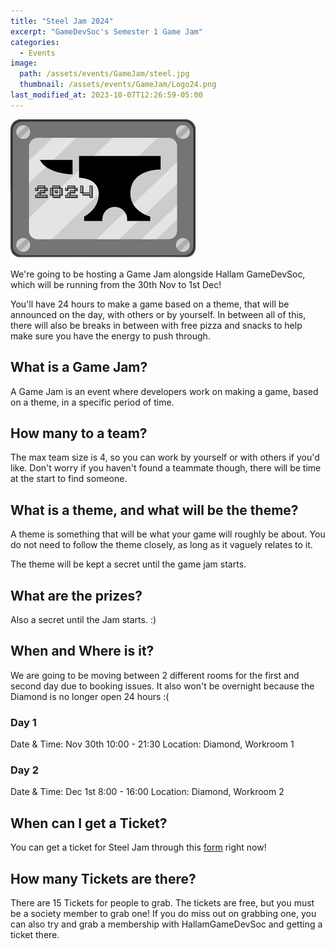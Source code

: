 ```yaml
---
title: "Steel Jam 2024"
excerpt: "GameDevSoc's Semester 1 Game Jam"
categories:
  - Events
image:
  path: /assets/events/GameJam/steel.jpg
  thumbnail: /assets/events/GameJam/Logo24.png
last_modified_at: 2023-10-07T12:26:59-05:00
---
```


![Logo](/assets/events/GameJam/Logo24.png)

We're going to be hosting a Game Jam alongside Hallam GameDevSoc, which will be running from the 30th Nov to 1st Dec!

You'll have 24 hours to make a game based on a theme, that will be announced on the day, with others or by yourself. In between all of this, there will also be breaks in between with free pizza and snacks to help make sure you have the energy to push through.

## What is a Game Jam?
A Game Jam is an event where developers work on making a game, based on a theme, in a specific period of time.

## How many to a team?
The max team size is 4, so you can work by yourself or with others if you'd like.
Don't worry if you haven't found a teammate though, there will be time at the start to find someone.

## What is a theme, and what will be the theme?
A theme is something that will be what your game will roughly be about. You do not need to follow the theme closely, as long as it vaguely relates to it.

The theme will be kept a secret until the game jam starts.

## What are the prizes?
Also a secret until the Jam starts. :)

## When and Where is it?
We are going to be moving between 2 different rooms for the first and second day due to booking issues. It also won't be overnight because the Diamond is no longer open 24 hours :(

### Day 1
Date & Time: Nov 30th 10:00 - 21:30
Location: Diamond, Workroom 1

### Day 2
Date & Time: Dec 1st 8:00 - 16:00
Location: Diamond, Workroom 2

## When can I get a Ticket?
You can get a ticket for Steel Jam through this [form](https://forms.gle/RGVLEnAHnYxaf77s9) right now!

## How many Tickets are there?
There are 15 Tickets for people to grab. The tickets are free, but you must be a society member to grab one!
If you do miss out on grabbing one, you can also try and grab a membership with HallamGameDevSoc and getting a ticket there.
